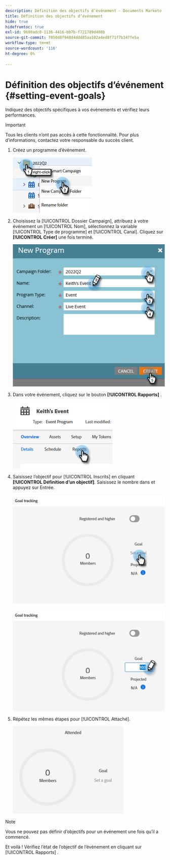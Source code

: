 ```yaml
---
description: Définition des objectifs d’événement - Documents Marketo - Documentation du produit
title: Définition des objectifs d’événement
hide: true
hidefromtoc: true
exl-id: 9690adc0-1136-4416-bb7b-f721789d408b
source-git-commit: 7050d8f948d4ddd85aa102a4ed8f71f7b347fe5a
workflow-type: tm+mt
source-wordcount: '116'
ht-degree: 0%

---
```


# Définition des objectifs d’événement {#setting-event-goals}

Indiquez des objectifs spécifiques à vos événements et vérifiez leurs performances.

>[!IMPORTANT]
>Tous les clients n’ont pas accès à cette fonctionnalité. Pour plus d’informations, contactez votre responsable du succès client.

1. Créez un programme d’événement.

   ![](assets/setting-event-goals-1.png)

1. Choisissez la [!UICONTROL Dossier Campaign], attribuez à votre événement un [!UICONTROL Nom], sélectionnez la variable [!UICONTROL Type de programme] et [!UICONTROL Canal]. Cliquez sur **[!UICONTROL Créer]** une fois terminé.

   ![](assets/setting-event-goals-2.png)

1. Dans votre événement, cliquez sur le bouton **[!UICONTROL Rapports]** .

   ![](assets/setting-event-goals-3.png)

1. Saisissez l’objectif pour [!UICONTROL Inscrits] en cliquant **[!UICONTROL Définition d’un objectif]**. Saisissez le nombre dans et appuyez sur Entrée.

   ![](assets/setting-event-goals-4.png)

   ![](assets/setting-event-goals-5.png)

1. Répétez les mêmes étapes pour [!UICONTROL Attaché].

   ![](assets/setting-event-goals-6.png)

>[!NOTE]
>
>Vous ne pouvez pas définir d’objectifs pour un événement une fois qu’il a commencé.

Et voilà ! Vérifiez l’état de l’objectif de l’événement en cliquant sur [!UICONTROL Rapports] .
